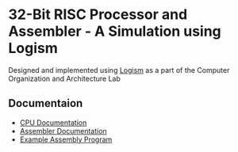 # 32-Bit RISC Processor and Assembler - A Simulation using Logism
Designed and implemented using [Logism](http://www.cburch.com/logisim/) as a part of the Computer Organization and Architecture Lab

## Documentaion
- [CPU Documentation](cpudoc.md)
- [Assembler Documentation](assemblerdoc.md)
- [Example Assembly Program](example.asm)
